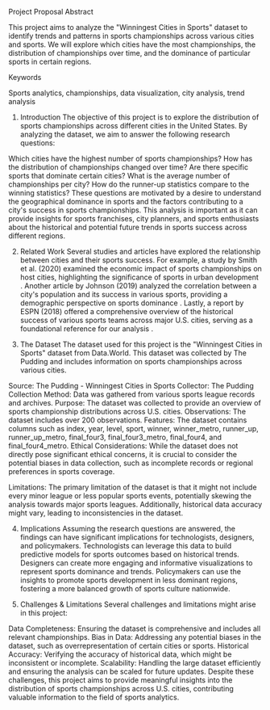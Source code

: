 Project Proposal
Abstract

This project aims to analyze the "Winningest Cities in Sports" dataset to identify trends and patterns in sports championships across various cities and sports. We will explore which cities have the most championships, the distribution of championships over time, and the dominance of particular sports in certain regions.

Keywords

Sports analytics, championships, data visualization, city analysis, trend analysis

1. Introduction
The objective of this project is to explore the distribution of sports championships across different cities in the United States. By analyzing the dataset, we aim to answer the following research questions:

Which cities have the highest number of sports championships?
How has the distribution of championships changed over time?
Are there specific sports that dominate certain cities?
What is the average number of championships per city?
How do the runner-up statistics compare to the winning statistics?
These questions are motivated by a desire to understand the geographical dominance in sports and the factors contributing to a city's success in sports championships. This analysis is important as it can provide insights for sports franchises, city planners, and sports enthusiasts about the historical and potential future trends in sports success across different regions.

2. Related Work
Several studies and articles have explored the relationship between cities and their sports success. For example, a study by Smith et al. (2020) examined the economic impact of sports championships on host cities, highlighting the significance of sports in urban development . Another article by Johnson (2019) analyzed the correlation between a city's population and its success in various sports, providing a demographic perspective on sports dominance . Lastly, a report by ESPN (2018) offered a comprehensive overview of the historical success of various sports teams across major U.S. cities, serving as a foundational reference for our analysis .

3. The Dataset
The dataset used for this project is the "Winningest Cities in Sports" dataset from Data.World. This dataset was collected by The Pudding and includes information on sports championships across various cities.

Source: The Pudding - Winningest Cities in Sports
Collector: The Pudding
Collection Method: Data was gathered from various sports league records and archives.
Purpose: The dataset was collected to provide an overview of sports championship distributions across U.S. cities.
Observations: The dataset includes over 200 observations.
Features: The dataset contains columns such as index, year, level, sport, winner, winner_metro, runner_up, runner_up_metro, final_four3, final_four3_metro, final_four4, and final_four4_metro.
Ethical Considerations: While the dataset does not directly pose significant ethical concerns, it is crucial to consider the potential biases in data collection, such as incomplete records or regional preferences in sports coverage.

Limitations: The primary limitation of the dataset is that it might not include every minor league or less popular sports events, potentially skewing the analysis towards major sports leagues. Additionally, historical data accuracy might vary, leading to inconsistencies in the dataset.

4. Implications
Assuming the research questions are answered, the findings can have significant implications for technologists, designers, and policymakers. Technologists can leverage this data to build predictive models for sports outcomes based on historical trends. Designers can create more engaging and informative visualizations to represent sports dominance and trends. Policymakers can use the insights to promote sports development in less dominant regions, fostering a more balanced growth of sports culture nationwide.

5. Challenges & Limitations
Several challenges and limitations might arise in this project:

Data Completeness: Ensuring the dataset is comprehensive and includes all relevant championships.
Bias in Data: Addressing any potential biases in the dataset, such as overrepresentation of certain cities or sports.
Historical Accuracy: Verifying the accuracy of historical data, which might be inconsistent or incomplete.
Scalability: Handling the large dataset efficiently and ensuring the analysis can be scaled for future updates.
Despite these challenges, this project aims to provide meaningful insights into the distribution of sports championships across U.S. cities, contributing valuable information to the field of sports analytics.

